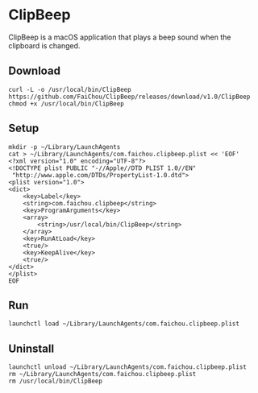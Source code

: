 # ClipBeep

ClipBeep is a macOS application that plays a beep sound when the clipboard is changed.

## Download

```
curl -L -o /usr/local/bin/ClipBeep https://github.com/FaiChou/ClipBeep/releases/download/v1.0/ClipBeep
chmod +x /usr/local/bin/ClipBeep
```

## Setup

```
mkdir -p ~/Library/LaunchAgents
cat > ~/Library/LaunchAgents/com.faichou.clipbeep.plist << 'EOF'
<?xml version="1.0" encoding="UTF-8"?>
<!DOCTYPE plist PUBLIC "-//Apple//DTD PLIST 1.0//EN"
 "http://www.apple.com/DTDs/PropertyList-1.0.dtd">
<plist version="1.0">
<dict>
    <key>Label</key>
    <string>com.faichou.clipbeep</string>
    <key>ProgramArguments</key>
    <array>
        <string>/usr/local/bin/ClipBeep</string>
    </array>
    <key>RunAtLoad</key>
    <true/>
    <key>KeepAlive</key>
    <true/>
</dict>
</plist>
EOF
```

## Run

```
launchctl load ~/Library/LaunchAgents/com.faichou.clipbeep.plist
```

## Uninstall

```
launchctl unload ~/Library/LaunchAgents/com.faichou.clipbeep.plist
rm ~/Library/LaunchAgents/com.faichou.clipbeep.plist
rm /usr/local/bin/ClipBeep
```
